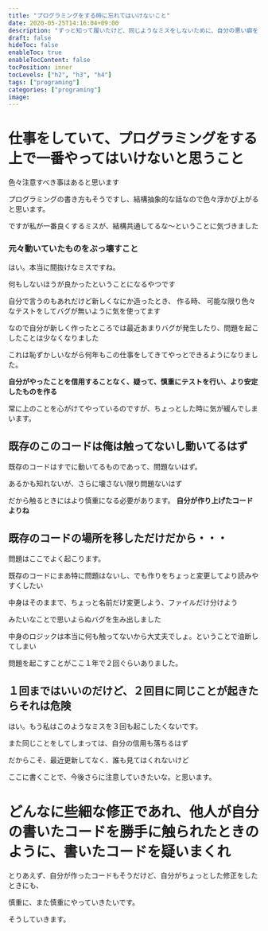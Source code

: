 ```yaml
---
title: "プログラミングをする時に忘れてはいけないこと"
date: 2020-05-25T14:16:04+09:00
description: "ずっと知って履いたけど、同じようなミスをしないために、自分の悪い癖をまとめてみます。そして忘れないように時々読み返したい"
draft: false
hideToc: false
enableToc: true
enableTocContent: false
tocPosition: inner
tocLevels: ["h2", "h3", "h4"]
tags: ["programing"]
categories: ["programing"]
image:
---
```


# 仕事をしていて、プログラミングをする上で一番やってはいけないと思うこと

色々注意すべき事はあると思います

プログラミングの書き方もそうですし、結構抽象的な話なので色々浮かび上がると思います。

ですが私が一番良くするミスが、結構共通してるな〜ということに気づきました

### 元々動いていたものをぶっ壊すこと

はい。本当に間抜けなミスですね。

何もしないほうが良かったということになるやつです


自分で言うのもあれだけど新しくなにか造ったとき、
作る時、
可能な限り色々なテストをしてバグが無いように気を使ってます

なので自分が新しく作ったところでは最近あまりバグが発生したり、問題を起こしたことは少なくなりました

これは恥ずかしいながら何年もこの仕事をしてきてやっとできるようになりました。

**自分がやったことを信用することなく、疑って、慎重にテストを行い、より安定したものを作る**

常に上のことを心がけてやっているのですが、ちょっとした時に気が緩んでしまいます。

## 既存のこのコードは俺は触ってないし動いてるはず

既存のコードはすでに動いてるものであって、問題ないはず。

あるかも知れないが、さらに壊さない限り問題ないはず

だから触るときにはより慎重になる必要があります。 **自分が作り上げたコードよりね**

## 既存のコードの場所を移しただけだから・・・

問題はここでよく起こります。

既存のコードにまあ特に問題はないし、でも作りをちょっと変更してより読みやすくしたい

中身はそのままで、ちょっと名前だけ変更しよう、ファイルだけ分けよう

みたいなことで思いよらぬバグを生み出しました

中身のロジックは本当に何も触ってないから大丈夫でしょ。ということで油断してしまい

問題を起こすことがここ１年で２回ぐらいありました。

## １回まではいいのだけど、２回目に同じことが起きたらそれは危険

はい。もう私はこのようなミスを３回も起こしたくないです。

また同じことをしてしまっては、自分の信用も落ちるはず

だからこそ、最近更新してなく、誰も見てはくれないけど

ここに書くことで、今後さらに注意していきたいな。と思います。

# どんなに些細な修正であれ、他人が自分の書いたコードを勝手に触られたときのように、書いたコードを疑いまくれ

とりあえず、自分が作ったコードもそうだけど、自分がちょっとした修正をしたときにも、

慎重に、また慎重にやっていきたいです。

そうしていきます。



